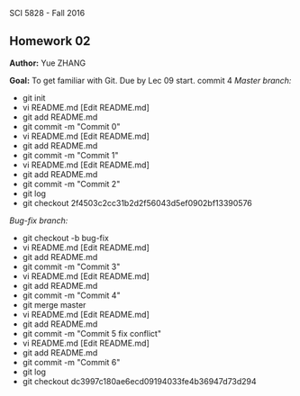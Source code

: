 SCI 5828 - Fall 2016

## Homework 02

**Author:** Yue ZHANG

**Goal:** To get familiar with Git. Due by Lec 09 start.
commit 4
*Master branch:*

- git init
- vi README.md [Edit README.md]
- git add README.md
- git commit -m "Commit 0"
- vi README.md [Edit README.md]
- git add README.md
- git commit -m "Commit 1"
- vi README.md [Edit README.md]
- git add README.md
- git commit -m "Commit 2"
- git log
- git checkout 2f4503c2cc31b2d2f56043d5ef0902bf13390576

*Bug-fix branch:*

- git checkout -b bug-fix
- vi README.md [Edit README.md]
- git add README.md
- git commit -m "Commit 3"
- vi README.md [Edit README.md]
- git add README.md
- git commit -m "Commit 4"
- git merge master
- vi README.md [Edit README.md]
- git add README.md
- git commit -m "Commit 5 fix conflict"
- vi README.md [Edit README.md]
- git add README.md
- git commit -m "Commit 6"
- git log
- git checkout dc3997c180ae6ecd09194033fe4b36947d73d294
